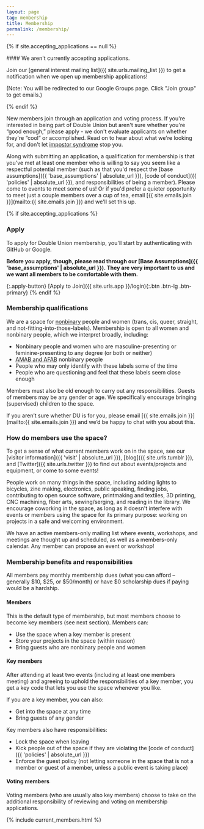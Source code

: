 ```yaml
---
layout: page
tag: membership
title: Membership
permalink: /membership/
---
```


{% if site.accepting_applications == null %}
<div class='alert' markdown='1'>
#### We aren't currently accepting applications.
  
Join our [general interest mailing list]({{ site.urls.mailing_list }}) to get a notification when we open up membership applications!

(Note: You will be redirected to our Google Groups page. Click "Join group" to get emails.)
</div>
{% endif %}

New members join through an application and voting process. If you're interested in being part of Double Union but aren't sure whether you're “good enough,” please apply - we don't evaluate applicants on whether they're “cool” or accomplished. Read on to hear about what we're looking for, and don't let [impostor syndrome](http://geekfeminism.wikia.com/wiki/Impostor_syndrome) stop you.

Along with submitting an application, a qualification for membership is that you've met at least one member who is willing to say you seem like a respectful potential member (such as that you'd respect the [base assumptions]({{ 'base_assumptions' | absolute_url }}), [code of conduct]({{ 'policies' | absolute_url }}), and responsibilities of being a member). Please come to events to meet some of us! Or if you'd prefer a quieter opportunity to meet just a couple members over a cup of tea, email [{{ site.emails.join }}](mailto:{{ site.emails.join }}) and we'll set this up.

{% if site.accepting_applications %}
### Apply

To apply for Double Union membership, you'll start by authenticating with GitHub or Google.

**Before you apply, though, please read through our [Base Assumptions]({{ 'base_assumptions' | absolute_url }}). They are very important to us and we want all members to be comfortable with them.**

{:.apply-button}
[Apply to Join]({{ site.urls.app }}/login){:.btn .btn-lg .btn-primary}
{% endif %}

### Membership qualifications

We are a space for [nonbinary](https://transequality.org/issues/resources/understanding-non-binary-people-how-to-be-respectful-and-supportive) people and women (trans, cis, queer, straight, and not-fitting-into-those-labels). Membership is open to all women and nonbinary people, which we interpret broadly, including:
* Nonbinary people and women who are masculine-presenting or feminine-presenting to any degree (or both or neither)
* [AMAB and AFAB](https://www.glbtrt.ala.org/news/archives/2845) nonbinary people
* People who may only identify with these labels some of the time
* People who are questioning and feel that these labels seem close enough

Members must also be old enough to carry out any responsibilities. Guests of members may be any gender or age. We specifically encourage bringing (supervised) children to the space.

If you aren’t sure whether DU is for you, please email [{{ site.emails.join }}](mailto:{{ site.emails.join }})  and we’d be happy to chat with you about this.


### How do members use the space?

To get a sense of what current members work on in the space, see our [visitor information]({{ 'visit' | absolute_url }}), [blog]({{ site.urls.tumblr }}), and [Twitter]({{ site.urls.twitter }}) to find out about events/projects and equipment, or come to some events!

People work on many things in the space, including adding lights to bicycles, zine making, electronics, public speaking, finding jobs, contributing to open source software, printmaking and textiles, 3D printing, CNC machining, fiber arts, sewing/serging, and reading in the library. We encourage coworking in the space, as long as it doesn't interfere with events or members using the space for its primary purpose: working on projects in a safe and welcoming environment.

We have an active members-only mailing list where events, workshops, and meetings are thought up and scheduled, as well as a members-only calendar. Any member can propose an event or workshop!

### Membership benefits and responsibilities

All members pay monthly membership dues (what you can afford – generally $10, $25, or $50/month) or have $0 scholarship dues if paying would be a hardship.

#### Members

This is the default type of membership, but most members choose to become key members (see next section). Members can:

* Use the space when a key member is present
* Store your projects in the space (within reason)
* Bring guests who are nonbinary people and women

#### Key members

After attending at least two events (including at least one members meeting) and agreeing to uphold the responsibilities of a key member, you get a key code that lets you use the space whenever you like.

If you are a key member, you can also:
* Get into the space at any time
* Bring guests of any gender

Key members also have responsibilities:
* Lock the space when leaving
* Kick people out of the space if they are violating the [code of conduct]({{ 'policies' | absolute_url }})
* Enforce the guest policy (not letting someone in the space that is not a member or guest of a member, unless a public event is taking place)

#### Voting members

Voting members (who are usually also key members) choose to take on the additional responsibility of reviewing and voting on membership applications.

{% include current_members.html %}
